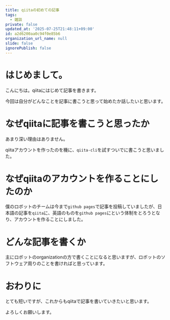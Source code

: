 ```yaml
---
title: qiitaの初めての記事
tags:
  - 雑談
private: false
updated_at: '2025-07-25T21:48:11+09:00'
id: a2d6200aa0c94f0e85b6
organization_url_name: null
slide: false
ignorePublish: false
---
```

# はじめまして。
こんにちは。qiitaにはじめて記事を書きます。

今回は自分がどんなことを記事に書こうと思って始めたか話したいと思います。

# なぜqiitaに記事を書こうと思ったか
あまり深い理由はありません。

qiitaアカウントを作ったのを機に、`qiita-cli`を試すついでに書こうと思いました。

# なぜqiitaのアカウントを作ることにしたのか
僕のロボットのチームは今まで`github pages`で記事を投稿していましたが、日本語の記事を`qiita`に、英語のものを`github pages`にという体制をとろうとなり、アカウントを作ることにしました。

# どんな記事を書くか
主にロボットのorganizationの方で書くことになると思いますが、ロボットのソフトウェア周りのことを書ければと思っています。

# おわりに
とても短いですが、これからもqiitaで記事を書いていきたいと思います。

よろしくお願いします。
